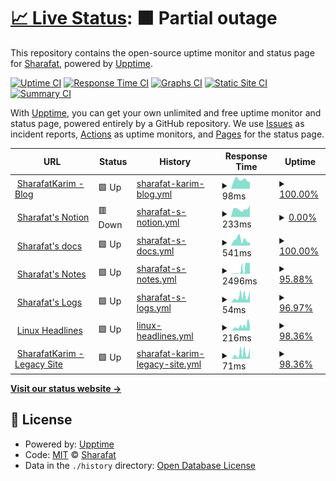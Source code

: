 # [📈 Live Status](https://SharafatKarim.github.io/uptime): <!--live status--> **🟧 Partial outage**

This repository contains the open-source uptime monitor and status page for [Sharafat](https://sharafat.pages.dev/), powered by [Upptime](https://github.com/upptime/upptime).

[![Uptime CI](https://github.com/SharafatKarim/uptime/workflows/Uptime%20CI/badge.svg)](https://github.com/SharafatKarim/uptime/actions?query=workflow%3A%22Uptime+CI%22)
[![Response Time CI](https://github.com/SharafatKarim/uptime/workflows/Response%20Time%20CI/badge.svg)](https://github.com/SharafatKarim/uptime/actions?query=workflow%3A%22Response+Time+CI%22)
[![Graphs CI](https://github.com/SharafatKarim/uptime/workflows/Graphs%20CI/badge.svg)](https://github.com/SharafatKarim/uptime/actions?query=workflow%3A%22Graphs+CI%22)
[![Static Site CI](https://github.com/SharafatKarim/uptime/workflows/Static%20Site%20CI/badge.svg)](https://github.com/SharafatKarim/uptime/actions?query=workflow%3A%22Static+Site+CI%22)
[![Summary CI](https://github.com/SharafatKarim/uptime/workflows/Summary%20CI/badge.svg)](https://github.com/SharafatKarim/uptime/actions?query=workflow%3A%22Summary+CI%22)

With [Upptime](https://upptime.js.org), you can get your own unlimited and free uptime monitor and status page, powered entirely by a GitHub repository. We use [Issues](https://github.com/SharafatKarim/uptime/issues) as incident reports, [Actions](https://github.com/SharafatKarim/uptime/actions) as uptime monitors, and [Pages](https://SharafatKarim.github.io/uptime) for the status page.

<!--start: status pages-->
<!-- This summary is generated by Upptime (https://github.com/upptime/upptime) -->
<!-- Do not edit this manually, your changes will be overwritten -->
<!-- prettier-ignore -->
| URL | Status | History | Response Time | Uptime |
| --- | ------ | ------- | ------------- | ------ |
| <img alt="" src="https://icons.duckduckgo.com/ip3/sharafat.pages.dev.ico" height="13"> [SharafatKarim - Blog](https://sharafat.pages.dev/) | 🟩 Up | [sharafat-karim-blog.yml](https://github.com/SharafatKarim/uptime/commits/HEAD/history/sharafat-karim-blog.yml) | <details><summary><img alt="Response time graph" src="./graphs/sharafat-karim-blog/response-time-week.png" height="20"> 98ms</summary><br><a href="https://sharafat.is-a.dev/history/sharafat-karim-blog"><img alt="Response time 130" src="https://img.shields.io/endpoint?url=https%3A%2F%2Fraw.githubusercontent.com%2FSharafatKarim%2Fuptime%2FHEAD%2Fapi%2Fsharafat-karim-blog%2Fresponse-time.json"></a><br><a href="https://sharafat.is-a.dev/history/sharafat-karim-blog"><img alt="24-hour response time 87" src="https://img.shields.io/endpoint?url=https%3A%2F%2Fraw.githubusercontent.com%2FSharafatKarim%2Fuptime%2FHEAD%2Fapi%2Fsharafat-karim-blog%2Fresponse-time-day.json"></a><br><a href="https://sharafat.is-a.dev/history/sharafat-karim-blog"><img alt="7-day response time 98" src="https://img.shields.io/endpoint?url=https%3A%2F%2Fraw.githubusercontent.com%2FSharafatKarim%2Fuptime%2FHEAD%2Fapi%2Fsharafat-karim-blog%2Fresponse-time-week.json"></a><br><a href="https://sharafat.is-a.dev/history/sharafat-karim-blog"><img alt="30-day response time 130" src="https://img.shields.io/endpoint?url=https%3A%2F%2Fraw.githubusercontent.com%2FSharafatKarim%2Fuptime%2FHEAD%2Fapi%2Fsharafat-karim-blog%2Fresponse-time-month.json"></a><br><a href="https://sharafat.is-a.dev/history/sharafat-karim-blog"><img alt="1-year response time 133" src="https://img.shields.io/endpoint?url=https%3A%2F%2Fraw.githubusercontent.com%2FSharafatKarim%2Fuptime%2FHEAD%2Fapi%2Fsharafat-karim-blog%2Fresponse-time-year.json"></a></details> | <details><summary><a href="https://sharafat.is-a.dev/history/sharafat-karim-blog">100.00%</a></summary><a href="https://sharafat.is-a.dev/history/sharafat-karim-blog"><img alt="All-time uptime 92.92%" src="https://img.shields.io/endpoint?url=https%3A%2F%2Fraw.githubusercontent.com%2FSharafatKarim%2Fuptime%2FHEAD%2Fapi%2Fsharafat-karim-blog%2Fuptime.json"></a><br><a href="https://sharafat.is-a.dev/history/sharafat-karim-blog"><img alt="24-hour uptime 100.00%" src="https://img.shields.io/endpoint?url=https%3A%2F%2Fraw.githubusercontent.com%2FSharafatKarim%2Fuptime%2FHEAD%2Fapi%2Fsharafat-karim-blog%2Fuptime-day.json"></a><br><a href="https://sharafat.is-a.dev/history/sharafat-karim-blog"><img alt="7-day uptime 100.00%" src="https://img.shields.io/endpoint?url=https%3A%2F%2Fraw.githubusercontent.com%2FSharafatKarim%2Fuptime%2FHEAD%2Fapi%2Fsharafat-karim-blog%2Fuptime-week.json"></a><br><a href="https://sharafat.is-a.dev/history/sharafat-karim-blog"><img alt="30-day uptime 100.00%" src="https://img.shields.io/endpoint?url=https%3A%2F%2Fraw.githubusercontent.com%2FSharafatKarim%2Fuptime%2FHEAD%2Fapi%2Fsharafat-karim-blog%2Fuptime-month.json"></a><br><a href="https://sharafat.is-a.dev/history/sharafat-karim-blog"><img alt="1-year uptime 87.09%" src="https://img.shields.io/endpoint?url=https%3A%2F%2Fraw.githubusercontent.com%2FSharafatKarim%2Fuptime%2FHEAD%2Fapi%2Fsharafat-karim-blog%2Fuptime-year.json"></a></details>
| <img alt="" src="https://icons.duckduckgo.com/ip3/sharafat.notion.site.ico" height="13"> [Sharafat's Notion](https://sharafat.notion.site/) | 🟥 Down | [sharafat-s-notion.yml](https://github.com/SharafatKarim/uptime/commits/HEAD/history/sharafat-s-notion.yml) | <details><summary><img alt="Response time graph" src="./graphs/sharafat-s-notion/response-time-week.png" height="20"> 233ms</summary><br><a href="https://sharafat.is-a.dev/history/sharafat-s-notion"><img alt="Response time 235" src="https://img.shields.io/endpoint?url=https%3A%2F%2Fraw.githubusercontent.com%2FSharafatKarim%2Fuptime%2FHEAD%2Fapi%2Fsharafat-s-notion%2Fresponse-time.json"></a><br><a href="https://sharafat.is-a.dev/history/sharafat-s-notion"><img alt="24-hour response time 330" src="https://img.shields.io/endpoint?url=https%3A%2F%2Fraw.githubusercontent.com%2FSharafatKarim%2Fuptime%2FHEAD%2Fapi%2Fsharafat-s-notion%2Fresponse-time-day.json"></a><br><a href="https://sharafat.is-a.dev/history/sharafat-s-notion"><img alt="7-day response time 233" src="https://img.shields.io/endpoint?url=https%3A%2F%2Fraw.githubusercontent.com%2FSharafatKarim%2Fuptime%2FHEAD%2Fapi%2Fsharafat-s-notion%2Fresponse-time-week.json"></a><br><a href="https://sharafat.is-a.dev/history/sharafat-s-notion"><img alt="30-day response time 230" src="https://img.shields.io/endpoint?url=https%3A%2F%2Fraw.githubusercontent.com%2FSharafatKarim%2Fuptime%2FHEAD%2Fapi%2Fsharafat-s-notion%2Fresponse-time-month.json"></a><br><a href="https://sharafat.is-a.dev/history/sharafat-s-notion"><img alt="1-year response time 235" src="https://img.shields.io/endpoint?url=https%3A%2F%2Fraw.githubusercontent.com%2FSharafatKarim%2Fuptime%2FHEAD%2Fapi%2Fsharafat-s-notion%2Fresponse-time-year.json"></a></details> | <details><summary><a href="https://sharafat.is-a.dev/history/sharafat-s-notion">0.00%</a></summary><a href="https://sharafat.is-a.dev/history/sharafat-s-notion"><img alt="All-time uptime 32.67%" src="https://img.shields.io/endpoint?url=https%3A%2F%2Fraw.githubusercontent.com%2FSharafatKarim%2Fuptime%2FHEAD%2Fapi%2Fsharafat-s-notion%2Fuptime.json"></a><br><a href="https://sharafat.is-a.dev/history/sharafat-s-notion"><img alt="24-hour uptime 0.00%" src="https://img.shields.io/endpoint?url=https%3A%2F%2Fraw.githubusercontent.com%2FSharafatKarim%2Fuptime%2FHEAD%2Fapi%2Fsharafat-s-notion%2Fuptime-day.json"></a><br><a href="https://sharafat.is-a.dev/history/sharafat-s-notion"><img alt="7-day uptime 0.00%" src="https://img.shields.io/endpoint?url=https%3A%2F%2Fraw.githubusercontent.com%2FSharafatKarim%2Fuptime%2FHEAD%2Fapi%2Fsharafat-s-notion%2Fuptime-week.json"></a><br><a href="https://sharafat.is-a.dev/history/sharafat-s-notion"><img alt="30-day uptime 1.38%" src="https://img.shields.io/endpoint?url=https%3A%2F%2Fraw.githubusercontent.com%2FSharafatKarim%2Fuptime%2FHEAD%2Fapi%2Fsharafat-s-notion%2Fuptime-month.json"></a><br><a href="https://sharafat.is-a.dev/history/sharafat-s-notion"><img alt="1-year uptime 32.67%" src="https://img.shields.io/endpoint?url=https%3A%2F%2Fraw.githubusercontent.com%2FSharafatKarim%2Fuptime%2FHEAD%2Fapi%2Fsharafat-s-notion%2Fuptime-year.json"></a></details>
| <img alt="" src="https://icons.duckduckgo.com/ip3/sharafat.gitbook.io.ico" height="13"> [Sharafat's docs](https://sharafat.gitbook.io/) | 🟩 Up | [sharafat-s-docs.yml](https://github.com/SharafatKarim/uptime/commits/HEAD/history/sharafat-s-docs.yml) | <details><summary><img alt="Response time graph" src="./graphs/sharafat-s-docs/response-time-week.png" height="20"> 541ms</summary><br><a href="https://sharafat.is-a.dev/history/sharafat-s-docs"><img alt="Response time 619" src="https://img.shields.io/endpoint?url=https%3A%2F%2Fraw.githubusercontent.com%2FSharafatKarim%2Fuptime%2FHEAD%2Fapi%2Fsharafat-s-docs%2Fresponse-time.json"></a><br><a href="https://sharafat.is-a.dev/history/sharafat-s-docs"><img alt="24-hour response time 409" src="https://img.shields.io/endpoint?url=https%3A%2F%2Fraw.githubusercontent.com%2FSharafatKarim%2Fuptime%2FHEAD%2Fapi%2Fsharafat-s-docs%2Fresponse-time-day.json"></a><br><a href="https://sharafat.is-a.dev/history/sharafat-s-docs"><img alt="7-day response time 541" src="https://img.shields.io/endpoint?url=https%3A%2F%2Fraw.githubusercontent.com%2FSharafatKarim%2Fuptime%2FHEAD%2Fapi%2Fsharafat-s-docs%2Fresponse-time-week.json"></a><br><a href="https://sharafat.is-a.dev/history/sharafat-s-docs"><img alt="30-day response time 592" src="https://img.shields.io/endpoint?url=https%3A%2F%2Fraw.githubusercontent.com%2FSharafatKarim%2Fuptime%2FHEAD%2Fapi%2Fsharafat-s-docs%2Fresponse-time-month.json"></a><br><a href="https://sharafat.is-a.dev/history/sharafat-s-docs"><img alt="1-year response time 619" src="https://img.shields.io/endpoint?url=https%3A%2F%2Fraw.githubusercontent.com%2FSharafatKarim%2Fuptime%2FHEAD%2Fapi%2Fsharafat-s-docs%2Fresponse-time-year.json"></a></details> | <details><summary><a href="https://sharafat.is-a.dev/history/sharafat-s-docs">100.00%</a></summary><a href="https://sharafat.is-a.dev/history/sharafat-s-docs"><img alt="All-time uptime 99.98%" src="https://img.shields.io/endpoint?url=https%3A%2F%2Fraw.githubusercontent.com%2FSharafatKarim%2Fuptime%2FHEAD%2Fapi%2Fsharafat-s-docs%2Fuptime.json"></a><br><a href="https://sharafat.is-a.dev/history/sharafat-s-docs"><img alt="24-hour uptime 100.00%" src="https://img.shields.io/endpoint?url=https%3A%2F%2Fraw.githubusercontent.com%2FSharafatKarim%2Fuptime%2FHEAD%2Fapi%2Fsharafat-s-docs%2Fuptime-day.json"></a><br><a href="https://sharafat.is-a.dev/history/sharafat-s-docs"><img alt="7-day uptime 100.00%" src="https://img.shields.io/endpoint?url=https%3A%2F%2Fraw.githubusercontent.com%2FSharafatKarim%2Fuptime%2FHEAD%2Fapi%2Fsharafat-s-docs%2Fuptime-week.json"></a><br><a href="https://sharafat.is-a.dev/history/sharafat-s-docs"><img alt="30-day uptime 100.00%" src="https://img.shields.io/endpoint?url=https%3A%2F%2Fraw.githubusercontent.com%2FSharafatKarim%2Fuptime%2FHEAD%2Fapi%2Fsharafat-s-docs%2Fuptime-month.json"></a><br><a href="https://sharafat.is-a.dev/history/sharafat-s-docs"><img alt="1-year uptime 99.98%" src="https://img.shields.io/endpoint?url=https%3A%2F%2Fraw.githubusercontent.com%2FSharafatKarim%2Fuptime%2FHEAD%2Fapi%2Fsharafat-s-docs%2Fuptime-year.json"></a></details>
| <img alt="" src="https://icons.duckduckgo.com/ip3/sharafat.is-a.dev.ico" height="13"> [Sharafat's Notes](https://sharafat.is-a.dev/notes/) | 🟩 Up | [sharafat-s-notes.yml](https://github.com/SharafatKarim/uptime/commits/HEAD/history/sharafat-s-notes.yml) | <details><summary><img alt="Response time graph" src="./graphs/sharafat-s-notes/response-time-week.png" height="20"> 2496ms</summary><br><a href="https://sharafat.is-a.dev/history/sharafat-s-notes"><img alt="Response time 277" src="https://img.shields.io/endpoint?url=https%3A%2F%2Fraw.githubusercontent.com%2FSharafatKarim%2Fuptime%2FHEAD%2Fapi%2Fsharafat-s-notes%2Fresponse-time.json"></a><br><a href="https://sharafat.is-a.dev/history/sharafat-s-notes"><img alt="24-hour response time 3416" src="https://img.shields.io/endpoint?url=https%3A%2F%2Fraw.githubusercontent.com%2FSharafatKarim%2Fuptime%2FHEAD%2Fapi%2Fsharafat-s-notes%2Fresponse-time-day.json"></a><br><a href="https://sharafat.is-a.dev/history/sharafat-s-notes"><img alt="7-day response time 2496" src="https://img.shields.io/endpoint?url=https%3A%2F%2Fraw.githubusercontent.com%2FSharafatKarim%2Fuptime%2FHEAD%2Fapi%2Fsharafat-s-notes%2Fresponse-time-week.json"></a><br><a href="https://sharafat.is-a.dev/history/sharafat-s-notes"><img alt="30-day response time 1287" src="https://img.shields.io/endpoint?url=https%3A%2F%2Fraw.githubusercontent.com%2FSharafatKarim%2Fuptime%2FHEAD%2Fapi%2Fsharafat-s-notes%2Fresponse-time-month.json"></a><br><a href="https://sharafat.is-a.dev/history/sharafat-s-notes"><img alt="1-year response time 299" src="https://img.shields.io/endpoint?url=https%3A%2F%2Fraw.githubusercontent.com%2FSharafatKarim%2Fuptime%2FHEAD%2Fapi%2Fsharafat-s-notes%2Fresponse-time-year.json"></a></details> | <details><summary><a href="https://sharafat.is-a.dev/history/sharafat-s-notes">95.88%</a></summary><a href="https://sharafat.is-a.dev/history/sharafat-s-notes"><img alt="All-time uptime 99.95%" src="https://img.shields.io/endpoint?url=https%3A%2F%2Fraw.githubusercontent.com%2FSharafatKarim%2Fuptime%2FHEAD%2Fapi%2Fsharafat-s-notes%2Fuptime.json"></a><br><a href="https://sharafat.is-a.dev/history/sharafat-s-notes"><img alt="24-hour uptime 93.95%" src="https://img.shields.io/endpoint?url=https%3A%2F%2Fraw.githubusercontent.com%2FSharafatKarim%2Fuptime%2FHEAD%2Fapi%2Fsharafat-s-notes%2Fuptime-day.json"></a><br><a href="https://sharafat.is-a.dev/history/sharafat-s-notes"><img alt="7-day uptime 95.88%" src="https://img.shields.io/endpoint?url=https%3A%2F%2Fraw.githubusercontent.com%2FSharafatKarim%2Fuptime%2FHEAD%2Fapi%2Fsharafat-s-notes%2Fuptime-week.json"></a><br><a href="https://sharafat.is-a.dev/history/sharafat-s-notes"><img alt="30-day uptime 99.05%" src="https://img.shields.io/endpoint?url=https%3A%2F%2Fraw.githubusercontent.com%2FSharafatKarim%2Fuptime%2FHEAD%2Fapi%2Fsharafat-s-notes%2Fuptime-month.json"></a><br><a href="https://sharafat.is-a.dev/history/sharafat-s-notes"><img alt="1-year uptime 99.92%" src="https://img.shields.io/endpoint?url=https%3A%2F%2Fraw.githubusercontent.com%2FSharafatKarim%2Fuptime%2FHEAD%2Fapi%2Fsharafat-s-notes%2Fuptime-year.json"></a></details>
| <img alt="" src="https://icons.duckduckgo.com/ip3/sharafat.is-a.dev.ico" height="13"> [Sharafat's Logs](https://sharafat.is-a.dev/logs/) | 🟩 Up | [sharafat-s-logs.yml](https://github.com/SharafatKarim/uptime/commits/HEAD/history/sharafat-s-logs.yml) | <details><summary><img alt="Response time graph" src="./graphs/sharafat-s-logs/response-time-week.png" height="20"> 54ms</summary><br><a href="https://sharafat.is-a.dev/history/sharafat-s-logs"><img alt="Response time 50" src="https://img.shields.io/endpoint?url=https%3A%2F%2Fraw.githubusercontent.com%2FSharafatKarim%2Fuptime%2FHEAD%2Fapi%2Fsharafat-s-logs%2Fresponse-time.json"></a><br><a href="https://sharafat.is-a.dev/history/sharafat-s-logs"><img alt="24-hour response time 77" src="https://img.shields.io/endpoint?url=https%3A%2F%2Fraw.githubusercontent.com%2FSharafatKarim%2Fuptime%2FHEAD%2Fapi%2Fsharafat-s-logs%2Fresponse-time-day.json"></a><br><a href="https://sharafat.is-a.dev/history/sharafat-s-logs"><img alt="7-day response time 54" src="https://img.shields.io/endpoint?url=https%3A%2F%2Fraw.githubusercontent.com%2FSharafatKarim%2Fuptime%2FHEAD%2Fapi%2Fsharafat-s-logs%2Fresponse-time-week.json"></a><br><a href="https://sharafat.is-a.dev/history/sharafat-s-logs"><img alt="30-day response time 56" src="https://img.shields.io/endpoint?url=https%3A%2F%2Fraw.githubusercontent.com%2FSharafatKarim%2Fuptime%2FHEAD%2Fapi%2Fsharafat-s-logs%2Fresponse-time-month.json"></a><br><a href="https://sharafat.is-a.dev/history/sharafat-s-logs"><img alt="1-year response time 50" src="https://img.shields.io/endpoint?url=https%3A%2F%2Fraw.githubusercontent.com%2FSharafatKarim%2Fuptime%2FHEAD%2Fapi%2Fsharafat-s-logs%2Fresponse-time-year.json"></a></details> | <details><summary><a href="https://sharafat.is-a.dev/history/sharafat-s-logs">96.97%</a></summary><a href="https://sharafat.is-a.dev/history/sharafat-s-logs"><img alt="All-time uptime 99.86%" src="https://img.shields.io/endpoint?url=https%3A%2F%2Fraw.githubusercontent.com%2FSharafatKarim%2Fuptime%2FHEAD%2Fapi%2Fsharafat-s-logs%2Fuptime.json"></a><br><a href="https://sharafat.is-a.dev/history/sharafat-s-logs"><img alt="24-hour uptime 98.95%" src="https://img.shields.io/endpoint?url=https%3A%2F%2Fraw.githubusercontent.com%2FSharafatKarim%2Fuptime%2FHEAD%2Fapi%2Fsharafat-s-logs%2Fuptime-day.json"></a><br><a href="https://sharafat.is-a.dev/history/sharafat-s-logs"><img alt="7-day uptime 96.97%" src="https://img.shields.io/endpoint?url=https%3A%2F%2Fraw.githubusercontent.com%2FSharafatKarim%2Fuptime%2FHEAD%2Fapi%2Fsharafat-s-logs%2Fuptime-week.json"></a><br><a href="https://sharafat.is-a.dev/history/sharafat-s-logs"><img alt="30-day uptime 99.30%" src="https://img.shields.io/endpoint?url=https%3A%2F%2Fraw.githubusercontent.com%2FSharafatKarim%2Fuptime%2FHEAD%2Fapi%2Fsharafat-s-logs%2Fuptime-month.json"></a><br><a href="https://sharafat.is-a.dev/history/sharafat-s-logs"><img alt="1-year uptime 99.86%" src="https://img.shields.io/endpoint?url=https%3A%2F%2Fraw.githubusercontent.com%2FSharafatKarim%2Fuptime%2FHEAD%2Fapi%2Fsharafat-s-logs%2Fuptime-year.json"></a></details>
| <img alt="" src="https://icons.duckduckgo.com/ip3/sharafatkarim.github.io.ico" height="13"> [Linux Headlines](https://sharafatkarim.github.io/LinuxHeadlines/) | 🟩 Up | [linux-headlines.yml](https://github.com/SharafatKarim/uptime/commits/HEAD/history/linux-headlines.yml) | <details><summary><img alt="Response time graph" src="./graphs/linux-headlines/response-time-week.png" height="20"> 216ms</summary><br><a href="https://sharafat.is-a.dev/history/linux-headlines"><img alt="Response time 206" src="https://img.shields.io/endpoint?url=https%3A%2F%2Fraw.githubusercontent.com%2FSharafatKarim%2Fuptime%2FHEAD%2Fapi%2Flinux-headlines%2Fresponse-time.json"></a><br><a href="https://sharafat.is-a.dev/history/linux-headlines"><img alt="24-hour response time 158" src="https://img.shields.io/endpoint?url=https%3A%2F%2Fraw.githubusercontent.com%2FSharafatKarim%2Fuptime%2FHEAD%2Fapi%2Flinux-headlines%2Fresponse-time-day.json"></a><br><a href="https://sharafat.is-a.dev/history/linux-headlines"><img alt="7-day response time 216" src="https://img.shields.io/endpoint?url=https%3A%2F%2Fraw.githubusercontent.com%2FSharafatKarim%2Fuptime%2FHEAD%2Fapi%2Flinux-headlines%2Fresponse-time-week.json"></a><br><a href="https://sharafat.is-a.dev/history/linux-headlines"><img alt="30-day response time 190" src="https://img.shields.io/endpoint?url=https%3A%2F%2Fraw.githubusercontent.com%2FSharafatKarim%2Fuptime%2FHEAD%2Fapi%2Flinux-headlines%2Fresponse-time-month.json"></a><br><a href="https://sharafat.is-a.dev/history/linux-headlines"><img alt="1-year response time 214" src="https://img.shields.io/endpoint?url=https%3A%2F%2Fraw.githubusercontent.com%2FSharafatKarim%2Fuptime%2FHEAD%2Fapi%2Flinux-headlines%2Fresponse-time-year.json"></a></details> | <details><summary><a href="https://sharafat.is-a.dev/history/linux-headlines">98.36%</a></summary><a href="https://sharafat.is-a.dev/history/linux-headlines"><img alt="All-time uptime 85.07%" src="https://img.shields.io/endpoint?url=https%3A%2F%2Fraw.githubusercontent.com%2FSharafatKarim%2Fuptime%2FHEAD%2Fapi%2Flinux-headlines%2Fuptime.json"></a><br><a href="https://sharafat.is-a.dev/history/linux-headlines"><img alt="24-hour uptime 100.00%" src="https://img.shields.io/endpoint?url=https%3A%2F%2Fraw.githubusercontent.com%2FSharafatKarim%2Fuptime%2FHEAD%2Fapi%2Flinux-headlines%2Fuptime-day.json"></a><br><a href="https://sharafat.is-a.dev/history/linux-headlines"><img alt="7-day uptime 98.36%" src="https://img.shields.io/endpoint?url=https%3A%2F%2Fraw.githubusercontent.com%2FSharafatKarim%2Fuptime%2FHEAD%2Fapi%2Flinux-headlines%2Fuptime-week.json"></a><br><a href="https://sharafat.is-a.dev/history/linux-headlines"><img alt="30-day uptime 99.62%" src="https://img.shields.io/endpoint?url=https%3A%2F%2Fraw.githubusercontent.com%2FSharafatKarim%2Fuptime%2FHEAD%2Fapi%2Flinux-headlines%2Fuptime-month.json"></a><br><a href="https://sharafat.is-a.dev/history/linux-headlines"><img alt="1-year uptime 72.78%" src="https://img.shields.io/endpoint?url=https%3A%2F%2Fraw.githubusercontent.com%2FSharafatKarim%2Fuptime%2FHEAD%2Fapi%2Flinux-headlines%2Fuptime-year.json"></a></details>
| <img alt="" src="https://icons.duckduckgo.com/ip3/sharafatkarim.github.io.ico" height="13"> [SharafatKarim - Legacy Site](https://sharafatkarim.github.io/legacy-site/) | 🟩 Up | [sharafat-karim-legacy-site.yml](https://github.com/SharafatKarim/uptime/commits/HEAD/history/sharafat-karim-legacy-site.yml) | <details><summary><img alt="Response time graph" src="./graphs/sharafat-karim-legacy-site/response-time-week.png" height="20"> 71ms</summary><br><a href="https://sharafat.is-a.dev/history/sharafat-karim-legacy-site"><img alt="Response time 68" src="https://img.shields.io/endpoint?url=https%3A%2F%2Fraw.githubusercontent.com%2FSharafatKarim%2Fuptime%2FHEAD%2Fapi%2Fsharafat-karim-legacy-site%2Fresponse-time.json"></a><br><a href="https://sharafat.is-a.dev/history/sharafat-karim-legacy-site"><img alt="24-hour response time 71" src="https://img.shields.io/endpoint?url=https%3A%2F%2Fraw.githubusercontent.com%2FSharafatKarim%2Fuptime%2FHEAD%2Fapi%2Fsharafat-karim-legacy-site%2Fresponse-time-day.json"></a><br><a href="https://sharafat.is-a.dev/history/sharafat-karim-legacy-site"><img alt="7-day response time 71" src="https://img.shields.io/endpoint?url=https%3A%2F%2Fraw.githubusercontent.com%2FSharafatKarim%2Fuptime%2FHEAD%2Fapi%2Fsharafat-karim-legacy-site%2Fresponse-time-week.json"></a><br><a href="https://sharafat.is-a.dev/history/sharafat-karim-legacy-site"><img alt="30-day response time 78" src="https://img.shields.io/endpoint?url=https%3A%2F%2Fraw.githubusercontent.com%2FSharafatKarim%2Fuptime%2FHEAD%2Fapi%2Fsharafat-karim-legacy-site%2Fresponse-time-month.json"></a><br><a href="https://sharafat.is-a.dev/history/sharafat-karim-legacy-site"><img alt="1-year response time 74" src="https://img.shields.io/endpoint?url=https%3A%2F%2Fraw.githubusercontent.com%2FSharafatKarim%2Fuptime%2FHEAD%2Fapi%2Fsharafat-karim-legacy-site%2Fresponse-time-year.json"></a></details> | <details><summary><a href="https://sharafat.is-a.dev/history/sharafat-karim-legacy-site">98.36%</a></summary><a href="https://sharafat.is-a.dev/history/sharafat-karim-legacy-site"><img alt="All-time uptime 85.07%" src="https://img.shields.io/endpoint?url=https%3A%2F%2Fraw.githubusercontent.com%2FSharafatKarim%2Fuptime%2FHEAD%2Fapi%2Fsharafat-karim-legacy-site%2Fuptime.json"></a><br><a href="https://sharafat.is-a.dev/history/sharafat-karim-legacy-site"><img alt="24-hour uptime 100.00%" src="https://img.shields.io/endpoint?url=https%3A%2F%2Fraw.githubusercontent.com%2FSharafatKarim%2Fuptime%2FHEAD%2Fapi%2Fsharafat-karim-legacy-site%2Fuptime-day.json"></a><br><a href="https://sharafat.is-a.dev/history/sharafat-karim-legacy-site"><img alt="7-day uptime 98.36%" src="https://img.shields.io/endpoint?url=https%3A%2F%2Fraw.githubusercontent.com%2FSharafatKarim%2Fuptime%2FHEAD%2Fapi%2Fsharafat-karim-legacy-site%2Fuptime-week.json"></a><br><a href="https://sharafat.is-a.dev/history/sharafat-karim-legacy-site"><img alt="30-day uptime 99.62%" src="https://img.shields.io/endpoint?url=https%3A%2F%2Fraw.githubusercontent.com%2FSharafatKarim%2Fuptime%2FHEAD%2Fapi%2Fsharafat-karim-legacy-site%2Fuptime-month.json"></a><br><a href="https://sharafat.is-a.dev/history/sharafat-karim-legacy-site"><img alt="1-year uptime 72.79%" src="https://img.shields.io/endpoint?url=https%3A%2F%2Fraw.githubusercontent.com%2FSharafatKarim%2Fuptime%2FHEAD%2Fapi%2Fsharafat-karim-legacy-site%2Fuptime-year.json"></a></details>

<!--end: status pages-->

[**Visit our status website →**](https://SharafatKarim.github.io/uptime)

## 📄 License

- Powered by: [Upptime](https://github.com/upptime/upptime)
- Code: [MIT](./LICENSE) © [Sharafat](https://sharafat.pages.dev/)
- Data in the `./history` directory: [Open Database License](https://opendatacommons.org/licenses/odbl/1-0/)
